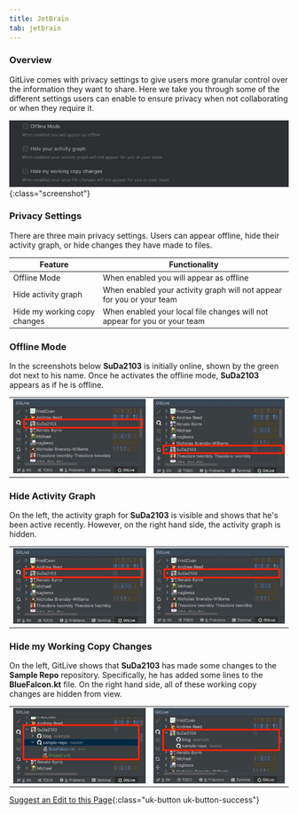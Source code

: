 ```yaml
---
title: JetBrain
tab: jetbrain
---
```


### Overview

GitLive comes with privacy settings to give users more granular control over the information they want to share. Here we take you through some of the different settings users can enable to ensure privacy when not collaborating or when they require it.

![Privacy Settings](/uploads/jetbrains-privacy-settings.jpg "Privacy Settings"){:class="screenshot"}

### Privacy Settings

There are three main privacy settings. Users can appear offline, hide their activity graph, or hide changes they have made to files.

<table>
    <thead>
        <tr>
        <th>Feature</th>
        <th>Functionality</th>
        </tr>
    </thead>
    <tbody>
        <tr>
            <td>Offline Mode</td>
            <td>
                When enabled you will appear as offline
            </td>
        </tr>
        <tr>
            <td>Hide activity graph</td>
            <td>
                When enabled your activity graph will not appear for you or your team
            </td>
        </tr>
        <tr>
            <td>Hide my working copy changes</td>
            <td>
                When enabled your local file changes will not appear for you or your team
            </td>
        </tr>
    </tbody>
</table>

### Offline Mode

In the screenshots below **SuDa2103** is initially online, shown by the green dot next to his name. Once he activates the offline mode, **SuDa2103** appears as if he is offline.

<table>
    <tbody>
        <tr>
            <td>
              <img class="screenshot" src="/uploads/jetbrains-privacy-normal.jpeg">
            </td>
            <td>
              <img class="screenshot" src="/uploads/jetbrains-privacy-offline.jpeg">
            </td>
        </tr>
    </tbody>
</table>

### Hide Activity Graph

On the left, the activity graph for  **SuDa2103** is visible and shows that he's been active recently. However, on the right hand side, the activity graph is hidden.

<table>
    <tbody>
        <tr>
            <td>
              <img class="screenshot" src="/uploads/jetbrains-privacy-normal.jpeg">
            </td>
            <td>
              <img class="screenshot" src="/uploads/jetbrains-privacy-hide-activity.jpeg">
            </td>
        </tr>
    </tbody>
</table>

### Hide my Working Copy Changes

On the left, GitLive shows that  **SuDa2103** has made some changes to the **Sample Repo** repository. Specifically, he has added some lines to the **BlueFalcon.kt** file. On the right hand side, all of these working copy changes are hidden from view.

<table>
    <tbody>
        <tr>
            <td>
              <img class="screenshot" src="/uploads/jetbrains-working-copy-before.jpeg">
            </td>
            <td>
              <img class="screenshot" src="/uploads/jetbrains-working-copy-hide.jpeg">
            </td>
        </tr>
    </tbody>
</table>



[Suggest an Edit to this Page](https://github.com/GitLiveApp/GitLive/edit/master/_sections/privacy-jetbrains.md){:class="uk-button uk-button-success"}
